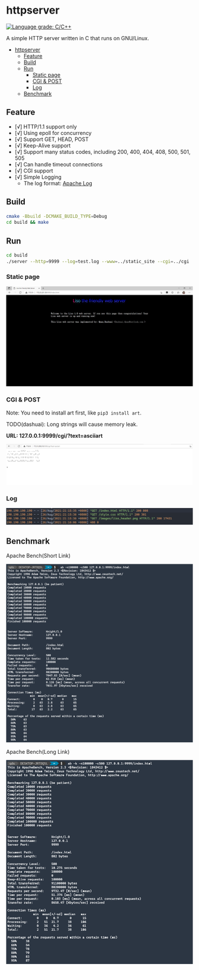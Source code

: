 # httpserver
[![Language grade: C/C++](https://img.shields.io/lgtm/grade/cpp/g/qdslovelife/httpserver.svg?logo=lgtm&logoWidth=18)](https://lgtm.com/projects/g/qdslovelife/httpserver/context:cpp)

A simple HTTP server written in C that runs on GNU/Linux.

- [httpserver](#httpserver)
  - [Feature](#feature)
  - [Build](#build)
  - [Run](#run)
    - [Static page](#static-page)
    - [CGI & POST](#cgi--post)
    - [Log](#log)
  - [Benchmark](#benchmark)

## Feature

- [√] HTTP/1.1 support only
- [√] Using epoll for concurrency
- [√] Support GET, HEAD, POST
- [√] Keep-Alive support
- [√] Support many status codes, including 200, 400, 404, 408, 500, 501, 505
- [√] Can handle timeout connections
- [√] CGI support
- [√] Simple Logging
  - The log format: [Apache Log](https://httpd.apache.org/docs/2.4/logs.html)

## Build

``` bash
cmake -Bbuild -DCMAKE_BUILD_TYPE=Debug
cd build && make
```

## Run

``` bash
cd build
./server --http=9999 --log=test.log --www=../static_site --cgi=../cgi
```

### Static page

![运行截图](./image/运行截图.png)

### CGI & POST

Note: You need to install art first, like `pip3 install art`.

TODO(dashuai): Long strings will cause memory leak.

**URL: 127.0.0.1:9999/cgi/?text=asciiart**

![asciiart](./image/asciiart.png)

### Log

![日志截图](./image/日志截图.png)

## Benchmark

Apache Bench(Short Link)

![](./image/ab短连接.png)

Apache Bench(Long Link)

![](./image/ab长连接.png)
